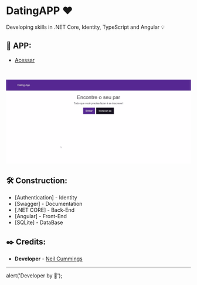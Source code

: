 # DatingAPP ❤️
Developing skills in .NET Core, Identity, TypeScript and Angular 💡 

## :pushpin: APP:

<ul>
<li> <a target="_blank" href="https://appmatchweb.herokuapp.com/"> Acessar </a></li>
</ul>
<br />

![Alt text](https://github.com/LuuanOliveira/DatingApp/blob/develop/client/src/assets/GIF.gif)

## 🛠️ Construction:

* [Authentication] - Identity
* [Swagger] - Documentation
* [.NET CORE] - Back-End
* [Angular] - Front-End
* [SQLite] - DataBase

## ✒️ Credits:

* **Developer** - [Neil Cummings](https://github.com/TryCatchLearn)

---
alert('Developer by 💙');
